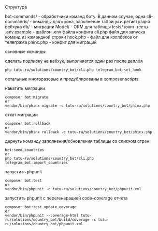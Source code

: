 Структура 

bot-commands/ - обработчики команд боту. В данном случае, одна
cli-commands/ - команды для крона, заполнение таблицы и регистрация вебхука
db/ - миграции 
Model/ - ORM для таблицы
tests/ юнит-тесты
.env.example - шаблон .env файла конфига
cli.php файл для запуска команд из командной строки
hook.php - файл для коллбеков от телеграма
phinx.php - конфиг для миграций

основные команды:

сделать подписку на вебхук, выполняется один раз после деплоя
```
php tutu-ru/solutions/country_bot/cli.php telegram_bot:set_hook
```


остальные многоразовые и продублированы в composer scripts:

накатить миграции
```
composer bot:migrate 
or
vendor/bin/phinx migrate -c tutu-ru/solutions/country_bot/phinx.php
```

откат миграции
```
composer bot:rollback
or
vendor/bin/phinx rollback -c tutu-ru/solutions/country_bot/phinx.php
```

дернуть команду заполнения/обновления таблицы со списком стран
```
bot:seed_countries
or
php tutu-ru/solutions/country_bot/cli.php telegram_bot:import_countries
```


запустить phpunit
```
composer bot:test
or
vendor/bin/phpunit -c tutu-ru/solutions/country_bot/phpunit.xml
```

запустить phpunit с перегенерацией code-coverage отчета 
```
composer bot:test_update_coverage
or
vendor/bin/phpunit --coverage-html tutu-ru/solutions/country_bot/build/coverage -c tutu-ru/solutions/country_bot/phpunit.xml
```